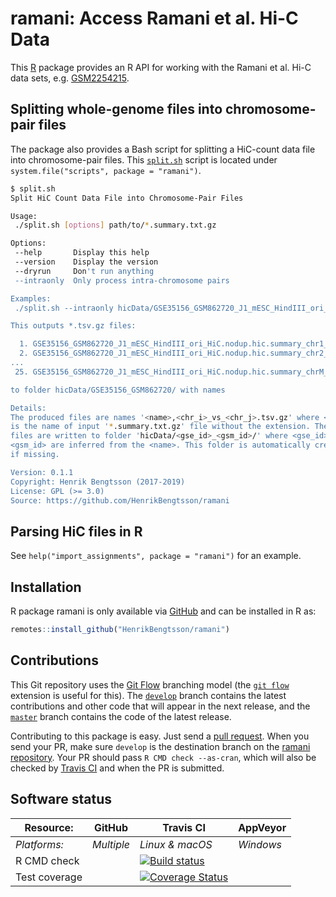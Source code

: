 # ramani: Access Ramani et al. Hi-C Data

This [R] package provides an R API for working with the Ramani et al. Hi-C data sets, e.g. [GSM2254215](https://www.ncbi.nlm.nih.gov/geo/query/acc.cgi?acc=GSM2254215).


## Splitting whole-genome files into chromosome-pair files

The package also provides a Bash script for splitting a HiC-count data file into chromosome-pair files.  This  [`split.sh`](inst/scripts/split.sh) script is located under `system.file("scripts", package = "ramani")`.

```sh
$ split.sh 
Split HiC Count Data File into Chromosome-Pair Files

Usage:
 ./split.sh [options] path/to/*.summary.txt.gz

Options:
 --help       Display this help
 --version    Display the version
 --dryrun     Don't run anything
 --intraonly  Only process intra-chromosome pairs

Examples:
 ./split.sh --intraonly hicData/GSE35156_GSM862720_J1_mESC_HindIII_ori_HiC.nodup.hic.summary.txt.gz

This outputs *.tsv.gz files:

  1. GSE35156_GSM862720_J1_mESC_HindIII_ori_HiC.nodup.hic.summary_chr1_vs_chr1.tsv.gz
  2. GSE35156_GSM862720_J1_mESC_HindIII_ori_HiC.nodup.hic.summary_chr2_vs_chr2.tsv.gz
...
 25. GSE35156_GSM862720_J1_mESC_HindIII_ori_HiC.nodup.hic.summary_chrM_vs_chrM.tsv.gz

to folder hicData/GSE35156_GSM862720/ with names 

Details:
The produced files are names '<name>,<chr_i>_vs_<chr_j>.tsv.gz' where <name>
is the name of input '*.summary.txt.gz' file without the extension. The
files are written to folder 'hicData/<gse_id>_<gsm_id>/' where <gse_id> and
<gsm_id> are inferred from the <name>. This folder is automatically created,
if missing.

Version: 0.1.1
Copyright: Henrik Bengtsson (2017-2019)
License: GPL (>= 3.0)
Source: https://github.com/HenrikBengtsson/ramani
```


## Parsing HiC files in R

See `help("import_assignments", package = "ramani")` for an example.



[R]: https://www.r-project.org/
[remotes]: https://cran.r-project.org/package=remotes

## Installation
R package ramani is only available via [GitHub](https://github.com/HenrikBengtsson/ramani) and can be installed in R as:
```r
remotes::install_github("HenrikBengtsson/ramani")
```




## Contributions

This Git repository uses the [Git Flow](http://nvie.com/posts/a-successful-git-branching-model/) branching model (the [`git flow`](https://github.com/petervanderdoes/gitflow-avh) extension is useful for this).  The [`develop`](https://github.com/HenrikBengtsson/ramani/tree/develop) branch contains the latest contributions and other code that will appear in the next release, and the [`master`](https://github.com/HenrikBengtsson/ramani) branch contains the code of the latest release.

Contributing to this package is easy.  Just send a [pull request](https://help.github.com/articles/using-pull-requests/).  When you send your PR, make sure `develop` is the destination branch on the [ramani repository](https://github.com/HenrikBengtsson/ramani).  Your PR should pass `R CMD check --as-cran`, which will also be checked by <a href="https://travis-ci.org/HenrikBengtsson/ramani">Travis CI</a> and  when the PR is submitted.


## Software status

| Resource:     | GitHub        | Travis CI       | AppVeyor         |
| ------------- | ------------------- | --------------- | ---------------- |
| _Platforms:_  | _Multiple_          | _Linux & macOS_ | _Windows_        |
| R CMD check   |  | <a href="https://travis-ci.org/HenrikBengtsson/ramani"><img src="https://travis-ci.org/HenrikBengtsson/ramani.svg" alt="Build status"></a>   |  |
| Test coverage |                     | <a href="https://codecov.io/gh/HenrikBengtsson/ramani"><img src="https://codecov.io/gh/HenrikBengtsson/ramani/branch/develop/graph/badge.svg" alt="Coverage Status"/></a>     |                  |
